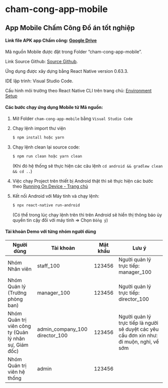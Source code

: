 # cham-cong-app-mobile
## App Mobile Chấm Công Đồ án tốt nghiệp

#### Link file APK app Chấm công: [Google Drive](https://drive.google.com/drive/folders/1Yw_kMLRfZw1ba6V9HSiEZXFMMXJWwcYI?usp=sharing)
Mã nguồn Mobile được đặt trong Folder “cham-cong-app-mobile”.

Link Source Github: [Source Github](https://github.com/duongquang1611/cham-cong-app-mobile).

Ứng dụng được xây dựng bằng React Native version 0.63.3.

IDE lập trình: Visual Studio Code.

Cấu hình môi trường theo React Native CLI trên trang chủ: [Environment Setup](https://reactnative.dev/docs/environment-setup)
#### Các bước chạy ứng dụng Mobile từ Mã nguồn:
1.	Mở Folder ```cham-cong-app-mobile``` bằng ```Visual Studio Code```
2.	Chạy lệnh import thư viện
    ```sh 
    $ npm install hoặc yarn 
    ```
3.	Chạy lệnh clean lại source code: 
    ```sh 
    $ npm run clean hoặc yarn clean
    ```
    (Khi đó hệ thống sẽ thực hiện các câu lệnh ```cd android && gradlew clean && cd ..```)
    
4.	Việc chạy Project trên thiết bị Android thật thì sẽ thực hiện các bước theo [Running On Device - Trang chủ](https://reactnative.dev/docs/running-on-device)
5.	Kết nối Android với Máy tính và chạy lệnh: 
	```sh 
	$ npx react-native run-android
	```
    (Có thể trong lúc chạy lệnh trên thì trên Android sẽ hiển thị thông báo ủy quyền tin cậy đối với máy tính => Chọn ```Đồng ý```)

#### Tài khoản Demo với từng nhóm người dùng
| Người dùng | Tài khoản | Mật khẩu | Lưu ý |
| ------ | ------ | ------ | ------ |
| Nhóm Nhân viên | staff_100 | 123456 | Người quản lý trực tiếp: manager_100 |
| Nhóm Quản lý (Trưởng phòng ban)  | manager_100 | 123456 | Người quản lý trực tiếp: director_100 |
| Nhóm Quản trị viên công ty (Quản lý nhân sự, Giám đốc) | admin_company_100 director_100 | 123456 | Người quản lý trực tiếp là người sẽ duyệt các yêu cầu đơn xin như: đi muộn, nghỉ, về sớm |
| Nhóm Quản trị viên hệ thống | admin | 123456 |
